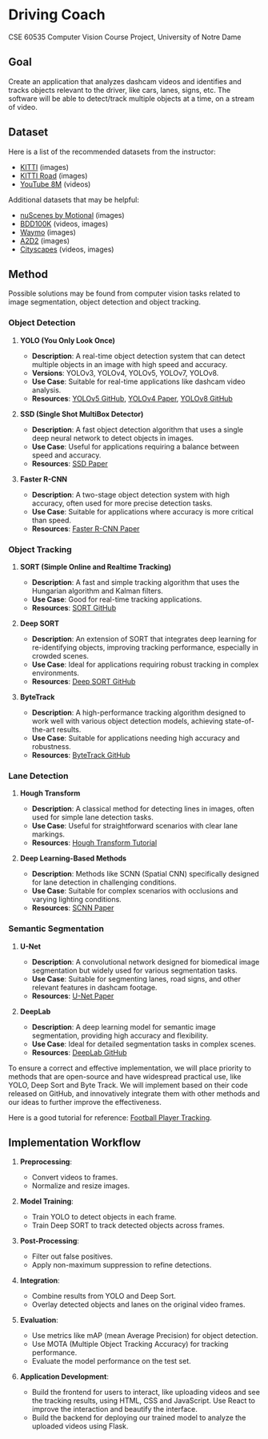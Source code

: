 # Driving Coach
CSE 60535 Computer Vision Course Project, University of Notre Dame

## Goal
Create an application that analyzes dashcam videos and identifies and tracks objects relevant to the driver, like cars, lanes, signs, etc. The software will be able to detect/track multiple objects at a time, on a stream of video.

## Dataset
Here is a list of the recommended datasets from the instructor:
- [KITTI](https://www.cvlibs.net/datasets/kitti/) (images)
- [KITTI Road](https://www.cvlibs.net/datasets/kitti/eval_road.php) (images)
- [YouTube 8M](https://research.google.com/youtube8m/) (videos)

Additional datasets that may be helpful:
- [nuScenes by Motional](https://www.nuscenes.org/) (images)
- [BDD100K](https://www.vis.xyz/bdd100k/) (videos, images)
- [Waymo](https://waymo.com/open/) (images)
- [A2D2](https://www.a2d2.audi/a2d2/en.html) (images)
- [Cityscapes](https://www.cityscapes-dataset.com/) (videos, images)


## Method
Possible solutions may be found from computer vision tasks related to image segmentation, object detection and object tracking.

### Object Detection
1. **YOLO (You Only Look Once)**
   - **Description**: A real-time object detection system that can detect multiple objects in an image with high speed and accuracy.
   - **Versions**: YOLOv3, YOLOv4, YOLOv5, YOLOv7, YOLOv8.
   - **Use Case**: Suitable for real-time applications like dashcam video analysis.
   - **Resources**: [YOLOv5 GitHub](https://github.com/ultralytics/yolov5), [YOLOv4 Paper](https://arxiv.org/abs/2004.10934), [YOLOv8 GitHub](https://github.com/ultralytics/ultralytics)

2. **SSD (Single Shot MultiBox Detector)**
   - **Description**: A fast object detection algorithm that uses a single deep neural network to detect objects in images.
   - **Use Case**: Useful for applications requiring a balance between speed and accuracy.
   - **Resources**: [SSD Paper](https://arxiv.org/abs/1512.02325)

3. **Faster R-CNN**
   - **Description**: A two-stage object detection system with high accuracy, often used for more precise detection tasks.
   - **Use Case**: Suitable for applications where accuracy is more critical than speed.
   - **Resources**: [Faster R-CNN Paper](https://arxiv.org/abs/1506.01497)

### Object Tracking
1. **SORT (Simple Online and Realtime Tracking)**
   - **Description**: A fast and simple tracking algorithm that uses the Hungarian algorithm and Kalman filters.
   - **Use Case**: Good for real-time tracking applications.
   - **Resources**: [SORT GitHub](https://github.com/abewley/sort)

2. **Deep SORT**
   - **Description**: An extension of SORT that integrates deep learning for re-identifying objects, improving tracking performance, especially in crowded scenes.
   - **Use Case**: Ideal for applications requiring robust tracking in complex environments.
   - **Resources**: [Deep SORT GitHub](https://github.com/nwojke/deep_sort)

3. **ByteTrack**
   - **Description**: A high-performance tracking algorithm designed to work well with various object detection models, achieving state-of-the-art results.
   - **Use Case**: Suitable for applications needing high accuracy and robustness.
   - **Resources**: [ByteTrack GitHub](https://github.com/ifzhang/ByteTrack)

### Lane Detection
1. **Hough Transform**
   - **Description**: A classical method for detecting lines in images, often used for simple lane detection tasks.
   - **Use Case**: Useful for straightforward scenarios with clear lane markings.
   - **Resources**: [Hough Transform Tutorial](https://docs.opencv.org/3.4/d9/db0/tutorial_hough_lines.html)

2. **Deep Learning-Based Methods**
   - **Description**: Methods like SCNN (Spatial CNN) specifically designed for lane detection in challenging conditions.
   - **Use Case**: Suitable for complex scenarios with occlusions and varying lighting conditions.
   - **Resources**: [SCNN Paper](https://arxiv.org/abs/1712.06080)

### Semantic Segmentation
1. **U-Net**
   - **Description**: A convolutional network designed for biomedical image segmentation but widely used for various segmentation tasks.
   - **Use Case**: Suitable for segmenting lanes, road signs, and other relevant features in dashcam footage.
   - **Resources**: [U-Net Paper](https://arxiv.org/abs/1505.04597)

2. **DeepLab**
   - **Description**: A deep learning model for semantic image segmentation, providing high accuracy and flexibility.
   - **Use Case**: Ideal for detailed segmentation tasks in complex scenes.
   - **Resources**: [DeepLab GitHub](https://github.com/tensorflow/models/tree/master/research/deeplab)

To ensure a correct and effective implementation, we will place priority to methods that are open-source and have widespread practical use, like YOLO, Deep Sort and Byte Track. We will implement based on their code released on GitHub, and innovatively integrate them with other methods and our ideas to further improve the effectiveness. 

Here is a good tutorial for reference: [Football Player Tracking](https://www.youtube.com/watch?v=QCG8QMhga9k).

## Implementation Workflow
1. **Preprocessing**:
   - Convert videos to frames.
   - Normalize and resize images.

2. **Model Training**:
   - Train YOLO to detect objects in each frame.
   - Train Deep SORT to track detected objects across frames.

3. **Post-Processing**:
   - Filter out false positives.
   - Apply non-maximum suppression to refine detections.

4. **Integration**:
   - Combine results from YOLO and Deep Sort.
   - Overlay detected objects and lanes on the original video frames.

5. **Evaluation**:
   - Use metrics like mAP (mean Average Precision) for object detection.
   - Use MOTA (Multiple Object Tracking Accuracy) for tracking performance.
   - Evaluate the model performance on the test set.
  
6. **Application Development**:
   - Build the frontend for users to interact, like uploading videos and see the tracking results, using HTML, CSS and JavaScript. Use React to improve the interaction and beautify the interface.
   - Build the backend for deploying our trained model to analyze the uploaded videos using Flask.
